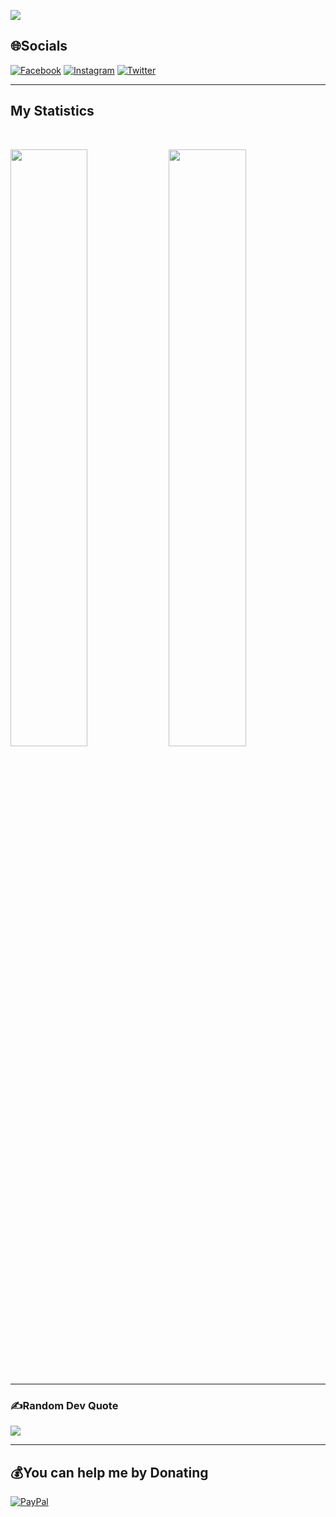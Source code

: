 [![](https://visitcount.itsvg.in/api?id=Deathsycthe&icon=2&color=3)](https://visitcount.itsvg.in)

## 🌐Socials
[![Facebook](https://img.shields.io/badge/Facebook-%231877F2.svg?logo=Facebook&logoColor=white)](https://facebook.com/muhammad.khoiron.7967) [![Instagram](https://img.shields.io/badge/Instagram-%23E4405F.svg?logo=Instagram&logoColor=white)](https://instagram.com/khoiron.1) [![Twitter](https://img.shields.io/badge/Twitter-%231DA1F2.svg?logo=Twitter&logoColor=white)](https://twitter.com/MuhamadKhoiron6)

---

## My Statistics

<br/>
<p align="left">
  <img width="49.5%" src="https://github-readme-stats.vercel.app/api?username=Deathsycthe&show_icons=true&theme=gruvbox&hide_border=true" />
    <img width="49.5%" src="https://github-readme-streak-stats.herokuapp.com/?user=Deathsycthe&theme=gruvbox&hide_border=true" />
  </a>
</p>
<br>

---

### ✍️Random Dev Quote
![](https://quotes-github-readme.vercel.app/api?type=horizontal&theme=catppuccin)

---

  ## 💰You can help me by Donating
  [![PayPal](https://img.shields.io/badge/PayPal-00457C?style=for-the-badge&logo=paypal&logoColor=white)](https://paypal.me/muhammadkhoiron)
